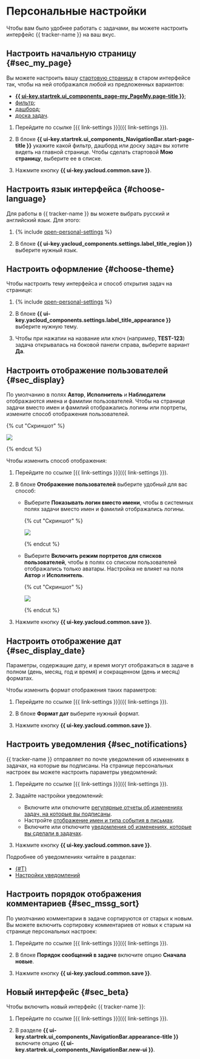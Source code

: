 # Персональные настройки

Чтобы вам было удобнее работать с задачами, вы можете настроить интерфейс {{ tracker-name }} на ваш вкус.

## Настроить начальную страницу {#sec_my_page}

Вы можете настроить вашу [стартовую страницу](startpage.md) в старом интерфейсе так, чтобы на ней отображался любой из предложенных вариантов:

* [**{{ ui-key.startrek.ui_components_page-my_PageMy.page-title }}**](startpage.md#my-page);
* [фильтр](create-filter.md);
* [дашборд](dashboard.md);
* [доска задач](../manager/create-agile-board.md).

1. Перейдите по ссылке [{{ link-settings }}]({{ link-settings }}).

1. В блоке **{{ ui-key.startrek.ui_components_NavigationBar.start-page-title }}** укажите какой фильтр, дашборд или доску задач вы хотите видеть на главной странице. Чтобы сделать стартовой **Мою страницу**, выберите ее в списке.

1. Нажмите кнопку **{{ ui-key.yacloud.common.save }}**.

## Настроить язык интерфейса {#choose-language}

Для работы в {{ tracker-name }} вы можете выбрать русский и английский язык. Для этого:

1. {% include [open-personal-settings](../../_includes/tracker/open-personal-settings.md) %}

1. В блоке **{{ ui-key.yacloud_components.settings.label_title_region }}** выберите нужный язык.

## Настроить оформление {#choose-theme}

Чтобы настроить тему интерфейса и способ открытия задач на странице: 

1. {% include [open-personal-settings](../../_includes/tracker/open-personal-settings.md) %}

1. В блоке **{{ ui-key.yacloud_components.settings.label_title_appearance }}** выберите нужную тему.

1. Чтобы при нажатии на название или ключ (например, **TEST-123**) задача открывалась на боковой панели справа, выберите вариант **Да**.

## Настроить отображение пользователей {#sec_display}

По умолчанию в полях **Автор**, **Исполнитель** и **Наблюдатели** отображаются имена и фамилии пользователей. Чтобы на странице задачи вместо имен и фамилий отображались логины или портреты, измените способ отображения пользователей.

{% cut "Скриншот" %}

![](../../_assets/tracker/followers-disp-style-3.png)

{% endcut %}

Чтобы изменить способ отображения:

1. Перейдите по ссылке [{{ link-settings }}]({{ link-settings }}).

1. В блоке **Отображение пользователей** выберите удобный для вас способ:
    - Выберите **Показывать логин вместо имени**, чтобы в системных полях задачи вместо имен и фамилий отображались логины.

        {% cut "Скриншот" %}

        ![](../../_assets/tracker/followers-disp-style-4.png)

        {% endcut %}

    - Выберите **Включить режим портретов для списков пользователей**, чтобы в полях со списком пользователей отображались только аватары. Настройка не влияет на поля **Автор** и **Исполнитель**.	

        {% cut "Скриншот" %}

        ![](../../_assets/tracker/followers-disp-style-5.png)

        {% endcut %}

1. Нажмите кнопку **{{ ui-key.yacloud.common.save }}**.

## Настроить отображение дат {#sec_display_date}

Параметры, содержащие дату, и время могут отображаться в задаче в полном (день, месяц, год и время) и сокращенном (день и месяц) форматах.

Чтобы изменить формат отображения таких параметров:

1. Перейдите по ссылке [{{ link-settings }}]({{ link-settings }}).

1. В блоке **Формат дат** выберите нужный формат.

1. Нажмите кнопку **{{ ui-key.yacloud.common.save }}**.

## Настроить уведомления {#sec_notifications}

{{ tracker-name }} отправляет по почте уведомления об изменениях в задачах, на которые вы подписаны. На странице персональных настроек вы можете настроить параметры уведомлений:

1. Перейдите по ссылке [{{ link-settings }}]({{ link-settings }}).

1. Задайте настройки уведомлений: 
    - Включите или отключите [регулярные отчеты об изменениях задач, на которые вы подписаны](notification-digest.md).
    - Настройте [отображение имен и типа события в письмах](notification-settings.md#section_u1f_3w5_xgb).
    - Включите или отключите [уведомления об изменениях, которые вы сделали в задачах](subscribe.md#sec_self).

1. Нажмите кнопку **{{ ui-key.yacloud.common.save }}**.

Подробнее об уведомлениях читайте в разделах:

- [{#T}](subscribe.md)
- [Настройки уведомлений](notification-settings.md)

## Настроить порядок отображения комментариев {#sec_mssg_sort}

По умолчанию комментарии в задаче сортируются от старых к новым. Вы можете включить сортировку комментариев от новых к старым на странице персональных настроек:

1. Перейдите по ссылке [{{ link-settings }}]({{ link-settings }}).

1. В блоке **Порядок сообщений в задаче** включите опцию **Сначала новые**.

1. Нажмите кнопку **{{ ui-key.yacloud.common.save }}**.

## Новый интерфейс {#sec_beta}

Чтобы включить новый интерфейс {{ tracker-name }}:

1. Перейдите по ссылке [{{ link-settings }}]({{ link-settings }}).

1. В разделе **{{ ui-key.startrek.ui_components_NavigationBar.appearance-title }}** включите опцию **{{ ui-key.startrek.ui_components_NavigationBar.new-ui }}**.
